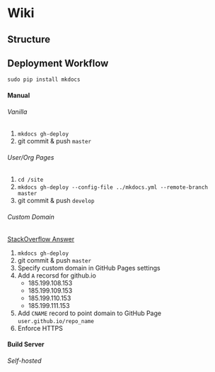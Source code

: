 # Wiki

## Structure

## Deployment Workflow
`sudo pip install mkdocs`

#### Manual
###### Vanilla
1. `mkdocs gh-deploy`
2. git commit & push `master`

###### User/Org Pages
1. `cd /site`
2. `mkdocs gh-deploy --config-file ../mkdocs.yml --remote-branch  master`
3. git commit & push `develop`

###### Custom Domain
[StackOverflow Answer](https://stackoverflow.com/questions/9082499/custom-domain-for-github-project-pages)

1. `mkdocs gh-deploy`
2. git commit & push `master`
3. Specify custom domain in GitHub Pages settings
4. Add `A` recorsd for github.io
    - 185.199.108.153
    - 185.199.109.153
    - 185.199.110.153
    - 185.199.111.153
5. Add `CNAME` record to point domain to GitHub Page `user.github.io/repo_name`
6. Enforce HTTPS

#### Build Server
###### Self-hosted